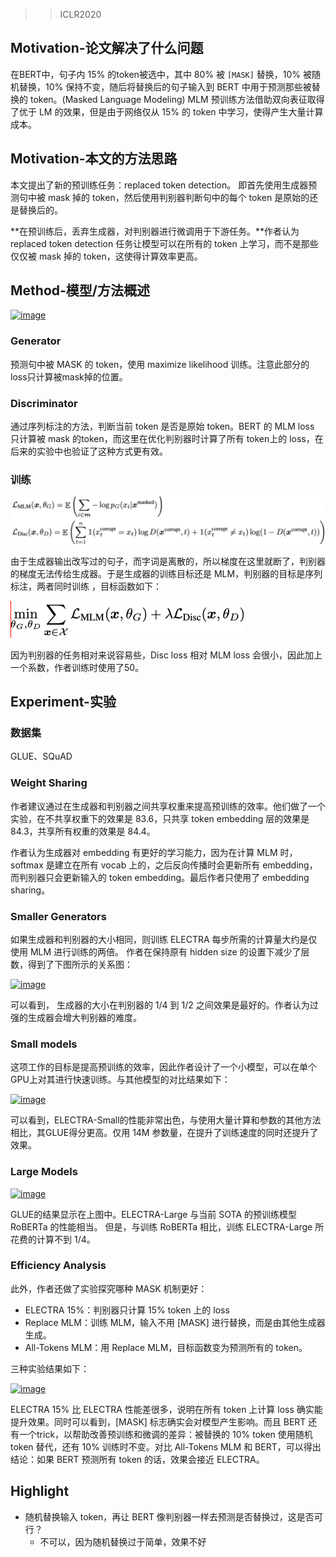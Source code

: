 > > ICLR2020

## Motivation-论文解决了什么问题

在BERT中，句子内 15% 的token被选中，其中 80% 被 `[MASK]` 替换，10% 被随机替换，10% 保持不变，随后将替换后的句子输入到 BERT 中用于预测那些被替换的 token。(Masked Language Modeling) MLM 预训练方法借助双向表征取得了优于 LM 的效果，但是由于网络仅从 15% 的 token 中学习，使得产生大量计算成本。



## Motivation-本文的方法思路

本文提出了新的预训练任务：replaced token detection。 即首先使用生成器预测句中被 mask 掉的 token，然后使用判别器判断句中的每个 token 是原始的还是替换后的。

**在预训练后，丢弃生成器，对判别器进行微调用于下游任务。**作者认为 replaced token detection 任务让模型可以在所有的 token 上学习，而不是那些仅仅被 mask 掉的 token，这使得计算效率更高。



## Method-模型/方法概述

[![image](http://forum.deepaccess.cn/uploads/default/optimized/1X/9ae7a751c4b30d9f561269c7baa4a1e3adb55535_2_690x306.png)](http://forum.deepaccess.cn/uploads/default/original/1X/9ae7a751c4b30d9f561269c7baa4a1e3adb55535.png)

### Generator

预测句中被 MASK 的 token，使用 maximize likelihood 训练。注意此部分的loss只计算被mask掉的位置。

### Discriminator

通过序列标注的方法，判断当前 token 是否是原始 token。BERT 的 MLM loss 只计算被 mask 的token，而这里在优化判别器时计算了所有 token上的 loss，在后来的实验中也验证了这种方式更有效。

### 训练

![image-20200217174759197](../../images/image-20200217174759197.png)

由于生成器输出改写过的句子，而字词是离散的，所以梯度在这里就断了，判别器的梯度无法传给生成器。于是生成器的训练目标还是 MLM，判别器的目标是序列标注，两者同时训练 ，目标函数如下：

<img src="../../images/image-20200217174824298.png" alt="image-20200217174824298" style="zoom:50%;" />

因为判别器的任务相对来说容易些，Disc loss 相对 MLM loss 会很小，因此加上一个系数，作者训练时使用了50。



## Experiment-实验

### 数据集

GLUE、SQuAD

### Weight Sharing

作者建议通过在生成器和判别器之间共享权重来提高预训练的效率。他们做了一个实验，在不共享权重下的效果是 83.6，只共享 token embedding 层的效果是 84.3，共享所有权重的效果是 84.4。

作者认为生成器对 embedding 有更好的学习能力，因为在计算 MLM 时，softmax 是建立在所有 vocab 上的，之后反向传播时会更新所有 embedding，而判别器只会更新输入的 token embedding。最后作者只使用了 embedding sharing。

### Smaller Generators

如果生成器和判别器的大小相同，则训练 ELECTRA 每步所需的计算量大约是仅使用 MLM 进行训练的两倍。 作者在保持原有 hidden size 的设置下减少了层数，得到了下图所示的关系图：

[![image](http://forum.deepaccess.cn/uploads/default/optimized/1X/960c8bd62e301c885c5b87ba73c5d19cbe08aa44_2_690x363.png)](http://forum.deepaccess.cn/uploads/default/original/1X/960c8bd62e301c885c5b87ba73c5d19cbe08aa44.png)

可以看到， 生成器的大小在判别器的 1/4 到 1/2 之间效果是最好的。作者认为过强的生成器会增大判别器的难度。

### Small models

这项工作的目标是提高预训练的效率，因此作者设计了一个小模型，可以在单个GPU上对其进行快速训练。与其他模型的对比结果如下：

[![image](http://forum.deepaccess.cn/uploads/default/optimized/1X/fd85f6024bb7e16a1fbad29f72bfa7992a741612_2_690x334.png)](http://forum.deepaccess.cn/uploads/default/original/1X/fd85f6024bb7e16a1fbad29f72bfa7992a741612.png)

可以看到，ELECTRA-Small的性能非常出色，与使用大量计算和参数的其他方法相比，其GLUE得分更高。仅用 14M 参数量，在提升了训练速度的同时还提升了效果。

### Large Models

[![image](http://forum.deepaccess.cn/uploads/default/optimized/1X/7a09755cfa33520d2a9422865195922f48b7a888_2_690x296.png)](http://forum.deepaccess.cn/uploads/default/original/1X/7a09755cfa33520d2a9422865195922f48b7a888.png)

GLUE的结果显示在上图中。ELECTRA-Large 与当前 SOTA 的预训练模型 RoBERTa 的性能相当。 但是，与训练 RoBERTa 相比，训练 ELECTRA-Large 所花费的计算不到 1/4。

### Efficiency Analysis

此外，作者还做了实验探究哪种 MASK 机制更好：

- ELECTRA 15%：判别器只计算 15% token 上的 loss
- Replace MLM：训练 MLM，输入不用 [MASK] 进行替换，而是由其他生成器生成。
- All-Tokens MLM：用 Replace MLM，目标函数变为预测所有的 token。

三种实验结果如下：

[![image](http://forum.deepaccess.cn/uploads/default/optimized/1X/4f59c3bd9f203b713b153f31a333b79b611a95f7_2_690x385.png)](http://forum.deepaccess.cn/uploads/default/original/1X/4f59c3bd9f203b713b153f31a333b79b611a95f7.png)

ELECTRA 15% 比 ELECTRA 性能差很多，说明在所有 token 上计算 loss 确实能提升效果。同时可以看到，[MASK] 标志确实会对模型产生影响。而且 BERT 还有一个trick，以帮助改善预训练和微调的差异：被替换的 10% token 使用随机 token 替代，还有 10% 训练时不变。对比 All-Tokens MLM 和 BERT，可以得出结论：如果 BERT 预测所有 token 的话，效果会接近 ELECTRA。



## Highlight

- 随机替换输入 token，再让 BERT 像判别器一样去预测是否替换过，这是否可行？
  - 不可以，因为随机替换过于简单，效果不好